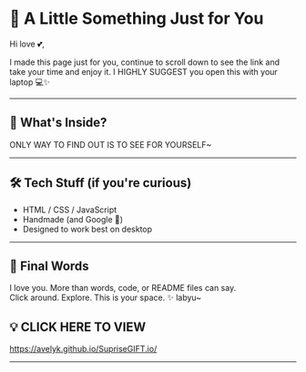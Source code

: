 
# 💖 A Little Something Just for You

Hi love 💕,

I made this page just for you, continue to scroll down to see the link and take your time and enjoy it. I HIGHLY SUGGEST you open this with your laptop 💻✨

---

## 📖 What's Inside?

ONLY WAY TO FIND OUT IS TO SEE FOR YOURSELF~

---

## 🛠 Tech Stuff (if you're curious)

- HTML / CSS / JavaScript
- Handmade (and Google 🥲)
- Designed to work best on desktop

---

## 💬 Final Words

I love you. More than words, code, or README files can say.  
Click around. Explore. This is your space. ✨ labyu~

## 💡 CLICK HERE TO VIEW

https://avelyk.github.io/SupriseGIFT.io/ 

---
